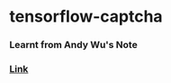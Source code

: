 # tensorflow-captcha

### Learnt from Andy Wu's Note
### [Link](https://notes.andywu.tw/2019/%E7%94%A8tensorflowkeras%E8%A8%93%E7%B7%B4%E8%BE%A8%E8%AD%98%E9%A9%97%E8%AD%89%E7%A2%BC%E7%9A%84cnn%E6%A8%A1%E5%9E%8B/)